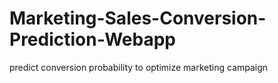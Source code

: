 # Marketing-Sales-Conversion-Prediction-Webapp
predict conversion probability to optimize marketing campaign
